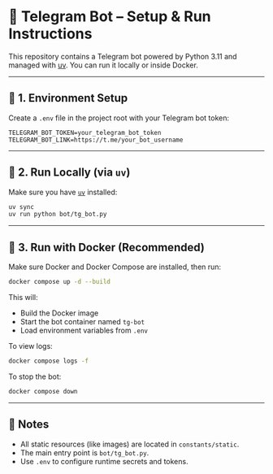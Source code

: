 # 🤖 Telegram Bot – Setup & Run Instructions

This repository contains a Telegram bot powered by Python 3.11 and managed with [uv](https://github.com/astral-sh/uv). You can run it locally or inside Docker.

---

## 🔐 1. Environment Setup

Create a `.env` file in the project root with your Telegram bot token:

```env
TELEGRAM_BOT_TOKEN=your_telegram_bot_token
TELEGRAM_BOT_LINK=https://t.me/your_bot_username
```

---

## 🚀 2. Run Locally (via `uv`)

Make sure you have [`uv`](https://github.com/astral-sh/uv) installed:

```bash
uv sync
uv run python bot/tg_bot.py
```

---

## 🐳 3. Run with Docker (Recommended)

Make sure Docker and Docker Compose are installed, then run:

```bash
docker compose up -d --build
```

This will:

- Build the Docker image
- Start the bot container named `tg-bot`
- Load environment variables from `.env`

To view logs:

```bash
docker compose logs -f
```

To stop the bot:

```bash
docker compose down
```

---

## 📝 Notes

- All static resources (like images) are located in `constants/static`.
- The main entry point is `bot/tg_bot.py`.
- Use `.env` to configure runtime secrets and tokens.
